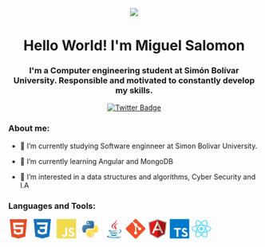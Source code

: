 <div id="header" align="center">
    <img src="https://media.giphy.com/media/qgQUggAC3Pfv687qPC/giphy.gif" width="200">
    <h1 align="center">Hello World! I'm Miguel Salomon</h1>
        <h3 align="center">I'm a Computer engineering student at Simón Bolívar University. Responsible and motivated to constantly develop my skills.</h3>

</div>

<div id="badges" align="center">
    <a href="https://twitter.com/miguels1006">
        <img src="https://img.shields.io/twitter/url?label=Miguels1006&logo=twitter&style=for-the-badge&url=https%3A%2F%2Ftwitter.com%2Fmiguels1006" alt="Twitter Badge" />
    </a>
</div>

### About me:

- 🔭 I’m currently studying Software enginneer at Simon Bolivar University.

- 🌱 I’m currently learning Angular and MongoDB

- 👀 I’m interested in a data structures and algorithms, Cyber Security and I.A

<div align ="left">
    <h3>Languages and Tools:</h3>
    <div>
        <img src="https://github.com/devicons/devicon/blob/master/icons/html5/html5-plain.svg" alt="HTML" width="40" height="40">&nbsp;
        <img src="https://github.com/devicons/devicon/blob/master/icons/css3/css3-plain.svg" alt="CSS" width="40" height="40">&nbsp;
        <img src="https://github.com/devicons/devicon/blob/master/icons/javascript/javascript-plain.svg" alt="javascript" width="40" height="40">&nbsp;
        <img src="https://github.com/devicons/devicon/blob/master/icons/python/python-original.svg" alt="python" width="40" height="40">&nbsp;
        <img src="https://github.com/devicons/devicon/blob/master/icons/java/java-original.svg" alt="java" width="40" height="40">
        <img src="https://github.com/devicons/devicon/blob/master/icons/git/git-original.svg" alt="git" width="40" height="40">
        <img src="https://github.com/devicons/devicon/blob/master/icons/angularjs/angularjs-original.svg" alt ="angular" width = "40" height="40">
        <img src="https://github.com/devicons/devicon/blob/master/icons/typescript/typescript-original.svg" alt ="angular" width = "40" height="40">
        <img src="https://github.com/devicons/devicon/blob/master/icons/react/react-original.svg" alt ="angular" width = "40" height="40">
    </div>
</div>
